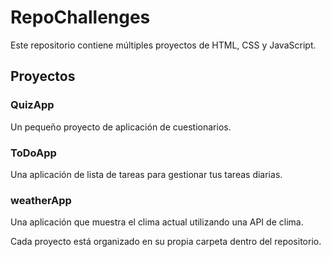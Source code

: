 # RepoChallenges

Este repositorio contiene múltiples proyectos de HTML, CSS y JavaScript.

## Proyectos

### QuizApp

Un pequeño proyecto de aplicación de cuestionarios.

### ToDoApp

Una aplicación de lista de tareas para gestionar tus tareas diarias.

### weatherApp

Una aplicación que muestra el clima actual utilizando una API de clima.

Cada proyecto está organizado en su propia carpeta dentro del repositorio.

